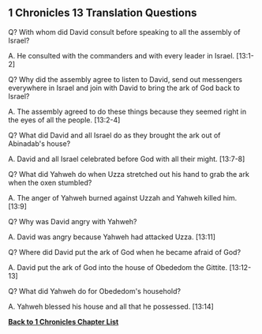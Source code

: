 ## 1 Chronicles 13 Translation Questions ##

Q? With whom did David consult before speaking to all the assembly of Israel?

A. He consulted with the commanders and with every leader in Israel. [13:1-2]

Q? Why did the assembly agree to listen to David, send out messengers everywhere in Israel and join with David to bring the ark of God back to Israel?

A. The assembly agreed to do these things because they seemed right in the eyes of all the people. [13:2-4]

Q? What did David and all Israel do as they brought the ark out of Abinadab's house?

A. David and all Israel celebrated before God with all their might. [13:7-8]

Q? What did Yahweh do when Uzza stretched out his hand to grab the ark when the oxen stumbled?

A. The anger of Yahweh burned against Uzzah and Yahweh killed him. [13:9]

Q? Why was David angry with Yahweh?

A. David was angry because Yahweh had attacked Uzza. [13:11]

Q? Where did David put the ark of God when he became afraid of God?

A. David put the ark of God into the house of Obededom the Gittite. [13:12-13]

Q? What did Yahweh do for Obededom's household?

A. Yahweh blessed his house and all that he possessed. [13:14]

__[Back to 1 Chronicles Chapter List](./)__

